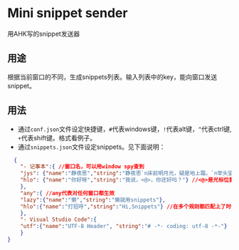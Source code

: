 # Mini snippet sender
用AHK写的snippet发送器
## 用途
根据当前窗口的不同，生成snippets列表。输入列表中的key，能向窗口发送snippet。
## 用法
* 通过`conf.json`文件设定快捷键，`#`代表windows键，`!`代表alt键，`^`代表ctrl键, `+`代表shift键。格式看例子。
* 通过`snippets.json`文件设定snippets。见下面说明：

``` json
  {
    "- 记事本":{ //窗口名，可以用window spy查到
	"jys": {"name":"静夜思","string":"静夜思`n床前明月光，疑是地上霜。`n举头望明月，低头思故乡。"}, //分别为key，显示名，待发送snippet
	"hlo": {"name":"你好呀","string":"我说，<@>，你还好吗？"} //<@>是光标位置的占位符
    },
    "any":{ //any代表对任何窗口都生效
	"lazy":{"name":"懒","string":"懒就用snippets"},
	"hlo":{"name":"打招呼","string":"Hi,Snippets"} //在多个规则都匹配上了时候，那么重复的key会被自动加上编号
    },
    "- Visual Studio Code":{
	"utf":{"name":"UTF-8 Header", "string":"# -*- coding: utf-8 -*-"}
    }
}
```

